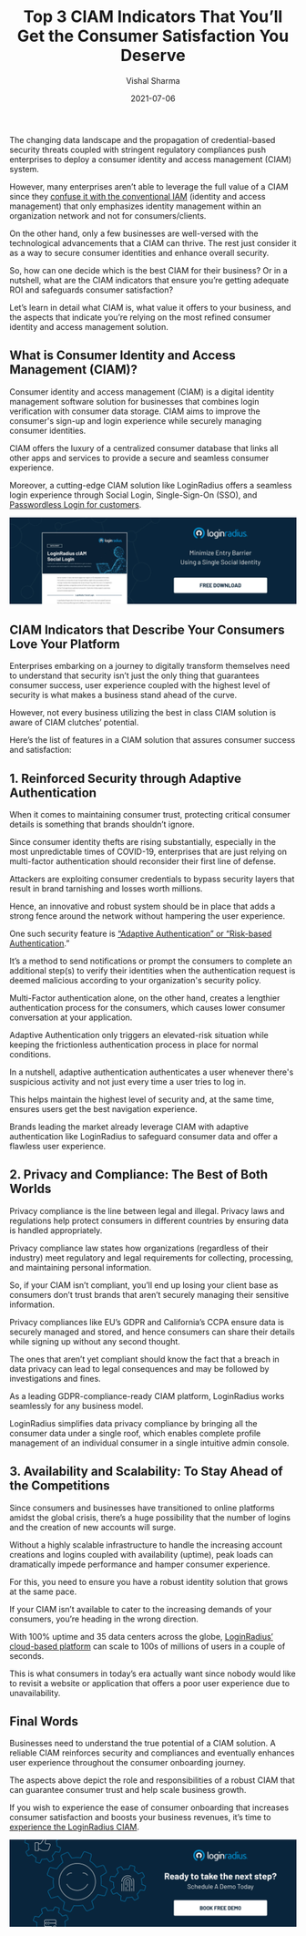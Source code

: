 ﻿---
title: "Top 3 CIAM Indicators That You’ll Get the Consumer Satisfaction You Deserve"
date: "2021-07-06"
coverImage: "ciam-loginradius.webp"
category: ["loginradius"]
featured: false 
author: "Vishal Sharma"
description: "CIAM offers the luxury of a centralized database to provide a secure and seamless consumer experience. In this post, we’ve discussed the CIAM indicators that ensure you’re getting adequate ROI and eventually safeguarding consumer satisfaction."
metadescription: "Winning consumer trust is easy with a reliable Consumer Identity and Access Management solution. Here’s the list of CIAM indicators depicting consumer success."
metatitle: "3 CIAM Benchmarks You're Probably Forgetting To Track"
---


The changing data landscape and the propagation of credential-based security threats coupled with stringent regulatory compliances push enterprises to deploy a consumer identity and access management (CIAM) system.

However, many enterprises aren’t able to leverage the full value of a CIAM since they [confuse it with the conventional IAM](https://www.loginradius.com/blog/identity/iam-vs-ciam/) (identity and access management) that only emphasizes identity management within an organization network and not for consumers/clients.

On the other hand, only a few businesses are well-versed with the technological advancements that a CIAM can thrive. The rest just consider it as a way to secure consumer identities and enhance overall security.

So, how can one decide which is the best CIAM for their business? Or in a nutshell, what are the CIAM indicators that ensure you’re getting adequate ROI and safeguards consumer satisfaction?

Let’s learn in detail what CIAM is, what value it offers to your business, and the aspects that indicate you’re relying on the most refined consumer identity and access management solution.

## What is Consumer Identity and Access Management (CIAM)?

Consumer identity and access management (CIAM) is a digital identity management software solution for businesses that combines login verification with consumer data storage. CIAM aims to improve the consumer's sign-up and login experience while securely managing consumer identities.

CIAM offers the luxury of a centralized consumer database that links all other apps and services to provide a secure and seamless consumer experience.

Moreover, a cutting-edge CIAM solution like LoginRadius offers a seamless login experience through Social Login, Single-Sign-On (SSO), and [Passwordless Login for customers](https://www.loginradius.com/passwordless-login/).

[![LoginRadius-CIAM-Social-Login](social-login-loginradius.webp)](https://www.loginradius.com/resource/loginradius-ciam-social-login/)


## CIAM Indicators that Describe Your Consumers Love Your Platform

Enterprises embarking on a journey to digitally transform themselves need to understand that security isn’t just the only thing that guarantees consumer success, user experience coupled with the highest level of security is what makes a business stand ahead of the curve.

However, not every business utilizing the best in class CIAM solution is aware of CIAM clutches’ potential.

Here’s the list of features in a CIAM solution that assures consumer success and satisfaction:

## 1. Reinforced Security through Adaptive Authentication

When it comes to maintaining consumer trust, protecting critical consumer details is something that brands shouldn’t ignore.

Since consumer identity thefts are rising substantially, especially in the most unpredictable times of COVID-19, enterprises that are just relying on multi-factor authentication should reconsider their first line of defense.

Attackers are exploiting consumer credentials to bypass security layers that result in brand tarnishing and losses worth millions.

Hence, an innovative and robust system should be in place that adds a strong fence around the network without hampering the user experience.

One such security feature is [“Adaptive Authentication” or “Risk-based Authentication](https://www.loginradius.com/blog/engineering/What-is-adaptive-authentication/).”

It’s a method to send notifications or prompt the consumers to complete an additional step(s) to verify their identities when the authentication request is deemed malicious according to your organization's security policy.

Multi-Factor authentication alone, on the other hand, creates a lengthier authentication process for the consumers, which causes lower consumer conversation at your application.

Adaptive Authentication only triggers an elevated-risk situation while keeping the frictionless authentication process in place for normal conditions.

In a nutshell, adaptive authentication authenticates a user whenever there's suspicious activity and not just every time a user tries to log in.

This helps maintain the highest level of security and, at the same time, ensures users get the best navigation experience.

Brands leading the market already leverage CIAM with adaptive authentication like LoginRadius to safeguard consumer data and offer a flawless user experience.

## 2. Privacy and Compliance: The Best of Both Worlds

Privacy compliance is the line between legal and illegal. Privacy laws and regulations help protect consumers in different countries by ensuring data is handled appropriately.

Privacy compliance law states how organizations (regardless of their industry) meet regulatory and legal requirements for collecting, processing, and maintaining personal information.

So, if your CIAM isn’t compliant, you’ll end up losing your client base as consumers don’t trust brands that aren’t securely managing their sensitive information.

Privacy compliances like EU’s GDPR and California’s CCPA ensure data is securely managed and stored, and hence consumers can share their details while signing up without any second thought.

The ones that aren’t yet compliant should know the fact that a breach in data privacy can lead to legal consequences and may be followed by investigations and fines.

As a leading GDPR-compliance-ready CIAM platform, LoginRadius works seamlessly for any business model.

LoginRadius simplifies data privacy compliance by bringing all the consumer data under a single roof, which enables complete profile management of an individual consumer in a single intuitive admin console.

## 3. Availability and Scalability: To Stay Ahead of the Competitions

Since consumers and businesses have transitioned to online platforms amidst the global crisis, there’s a huge possibility that the number of logins and the creation of new accounts will surge.

Without a highly scalable infrastructure to handle the increasing account creations and logins coupled with availability (uptime), peak loads can dramatically impede performance and hamper consumer experience.

For this, you need to ensure you have a robust identity solution that grows at the same pace.

If your CIAM isn’t available to cater to the increasing demands of your consumers, you’re heading in the wrong direction.

With 100% uptime and 35 data centers across the globe, [LoginRadius’ cloud-based platform](https://www.loginradius.com/blog/engineering/effective-cloud-management-platform/) can scale to 100s of millions of users in a couple of seconds.

This is what consumers in today’s era actually want since nobody would like to revisit a website or application that offers a poor user experience due to unavailability.

## Final Words

Businesses need to understand the true potential of a CIAM solution. A reliable CIAM reinforces security and compliances and eventually enhances user experience throughout the consumer onboarding journey.

The aspects above depict the role and responsibilities of a robust CIAM that can guarantee consumer trust and help scale business growth.

If you wish to experience the ease of consumer onboarding that increases consumer satisfaction and boosts your business revenues, it’s time to [experience the LoginRadius CIAM](https://www.loginradius.com/contact-sales/).

[![book-a-demo-Consultation](../../assets/book-a-demo-loginradius.webp)](https://www.loginradius.com/contact-us?utm_source=blog&utm_medium=web&utm_campaign=top-3-ciam-indicators)
